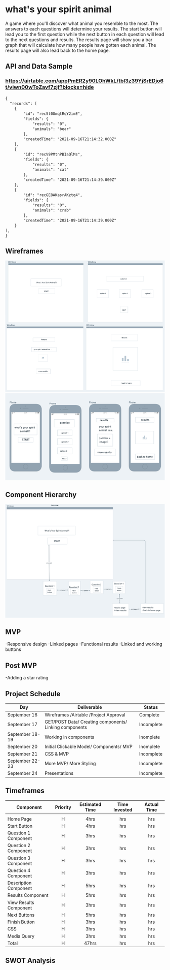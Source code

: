 # what's your spirit animal

A game where you'll discover what animal you resemble to the most. The answers to each questions will determine your results. The start button will lead you to the first question while the next button in each question will lead to the next questions and results. The results page will show you a bar graph that will calculate how many people have gotten each animal. The results page will also lead back to the home page.

## API and Data Sample

### https://airtable.com/appPmER2y90LOhWkL/tbl3z39YjSrEDjo6t/viwn00wToZavf7zjf?blocks=hide

    {
      "records": [
        {
            "id": "recSl0UmqtRqY2imE",
            "fields": {
                "results": "0",
                "animals": "bear"
            },
            "createdTime": "2021-09-16T21:14:32.000Z"
        },
        {
            "id": "recV9PMtnPBIaQlMs",
            "fields": {
                "results": "0",
                "animals": "cat"
            },
            "createdTime": "2021-09-16T21:14:39.000Z"
        },
        {
            "id": "recGE8AKasrAKztq4",
            "fields": {
                "results": "0",
                "animals": "crab"
            },
            "createdTime": "2021-09-16T21:14:39.000Z"
        }
    ],
    }

## Wireframes

![](images/windowsmodel.png)
![](images/phonemodel.png)

## Component Hierarchy

![](images/hierarchy.png)

## MVP

-Responsive design
-Linked pages
-Functional results
-Linked and working buttons

## Post MVP

-Adding a star rating

## Project Schedule

| Day             | Deliverable                                            | Status     |
| --------------- | ------------------------------------------------------ | ---------- |
| September 16    | Wireframes /Airtable /Project Approval                 | Complete   |
| September 17    | GET/POST Data/ Creating components/ Linking components | Incomplete |
| September 18-19 | Working in components                                  | Inomplete  |
| September 20    | Initial Clickable Model/ Components/ MVP               | Inomplete  |
| September 21    | CSS & MVP                                              | Incomplete |
| September 22-23 | More MVP/ More Styling                                 | Incomplete |
| September 24    | Presentations                                          | Incomplete |

## Timeframes

| Component              | Priority | Estimated Time | Time Invested | Actual Time |
| ---------------------- | :------: | :------------: | :-----------: | :---------: |
|                        |          |                |               |             |
| Home Page              |    H     |      4hrs      |      hrs      |     hrs     |
| Start Button           |    H     |      4hrs      |      hrs      |     hrs     |
| Question 1 Component   |    H     |      3hrs      |      hrs      |     hrs     |
| Question 2 Component   |    H     |      3hrs      |      hrs      |     hrs     |
| Question 3 Component   |    H     |      3hrs      |      hrs      |     hrs     |
| Question 4 Component   |    H     |      3hrs      |      hrs      |     hrs     |
| Description Component  |    H     |      5hrs      |      hrs      |     hrs     |
| Results Component      |    H     |      5hrs      |      hrs      |     hrs     |
| View Results Component |    H     |      3hrs      |      hrs      |     hrs     |
| Next Buttons           |    H     |      5hrs      |      hrs      |     hrs     |
| Finish Button          |    H     |      3hrs      |      hrs      |     hrs     |
| CSS                    |    H     |      3hrs      |      hrs      |     hrs     |
| Media Query            |    H     |      3hrs      |      hrs      |     hrs     |
| Total                  |    H     |     47hrs      |      hrs      |     hrs     |

## SWOT Analysis
